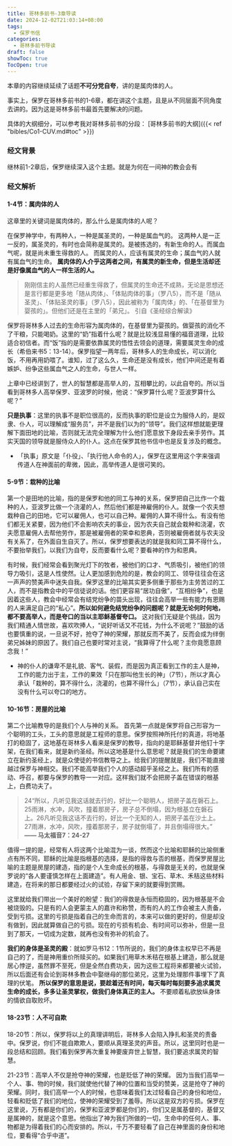 ```yaml
---
title: 哥林多前书-3章导读
date: 2024-12-02T21:03:14+08:00
tags:
  - 保罗书信
categories:
  - 哥林多前书导读
draft: false
showToc: true
TocOpen: true
---
```

本章的内容继续延续了话题**不可分党自夸**，讲的是属肉体的人。

事实上，保罗在哥林多前书的1-6章，都在讲这个主题，且是从不同层面不同角度去讲的。因为这是哥林多前书最首先要解决的问题。

具体的大纲细分，可以参考我对哥林多前书的分段：
[哥林多前书的大纲]({{< ref "bibles/Co1-CUV.md#toc" >}})

### 经文背景
继林前1-2章后，保罗继续深入这个主题。就是为何在一间神的教会会有

### 经文解析

#### 1-4节：属肉体的人
这章里的关键词是属肉体的，那么什么是属肉体的人呢？

在保罗神学中，有两种人，一种是属圣灵的，一种是属血气的。
这两种人是一正一反的，属圣灵的，有时也会简称是属灵的。是被拣选的，有新生命的人。而属血气呢，就是尚未重生得救的人。
而属灵的人，应该有属灵的生命；属血气的人就有属血气的生命。
**属肉体的人介乎这两者之间，有属灵的新生命，但是生活却还是好像属血气的人一样生活的人。**

>刚刚信主的人虽然已经重生得救了，但属灵的生命还不成熟，无论是思想还是言行都是更多地「随从肉体」、「体贴肉体的事」（罗八5），而不是「随从圣灵」、「体贴圣灵的事」（罗八5），因此被称为「属肉体」的、「在基督里为婴孩的」。但他们还是在主里的「弟兄」。
>引自《圣经综合解读》

保罗将哥林多人过去的生命形容为属肉体的，在基督里为婴孩的。做婴孩的消化不了干粮，只能喝奶。这里的“奶”指着什么呢？就是比较浅显易懂的福音道理，比较适合初信者。而“饭”指的是需要依靠属灵的悟性去领会的道理，需要属灵生命的成长（希伯来书5：13-14）。保罗指望一两年后，哥林多人的生命成长，可以消化饭，不用再用奶喂了。谁知，过了这么久，生命还是没有成长，他们中间还是有着嫉妒、纷争这些属血气之人的生命，与世人一样。

上章中已经讲到了，世人的智慧都是高举人的，互相攀比的，以此自夸的。所以当看到哥林多人高举保罗、亚波罗的时候，他说：“保罗算什么呢？亚波罗算什么呢？”

**只是执事**：这里的执事不是职位很高的，反而执事的职位是设立为服侍人的，是奴隶、仆人，可以理解成“服务员”，并不是我们以为的“领导”。我们这样想就能更理解下面田地的比喻，否则就无法完全理解为什么他们愿意放下身段去亲手劳作。其实天国的领导就是服侍众人的仆人。这点在保罗其他书信中也是反复涉及的概念。
- 「执事」原文是「仆役」、「执行他人命令的人」，保罗在这里用这个字来强调传道人在神面前的卑微，因此，高举传道人是很可笑的。

#### 5-9节：栽种的比喻
第一个是田地的比喻，指的是保罗和他的同工与神的关系，保罗把自己比作一个栽种的人，亚波罗比做一个浇灌的人，然后他们都是神雇佣的仆人。就像一个农夫想栽种自己的田地，它可以雇佣人，也可以自己种。雇佣的人算不得什么。有没有他们都无关紧要，因为他们不会影响农夫的事业，因为农夫自己就会栽种和浇灌，农夫愿意雇佣人去帮他劳作，那是被雇佣者的荣幸和恩典，否则被雇佣者就与农夫没有关系了，在外面自生自灭了。所以，保罗想要表达的就是我和同工算不得什么，不要抬举我们，以我们为自夸，反而要看什么呢？要看神的作为和恩典。

有时候，我们经常会看到聚光灯下的牧者，被他们的口才、气质吸引，被他们的领导力吸引，这是人性使然。让人更加感到危险的是，教会的同工、领导往往会在这一声声的赞美声中迷失自我。保罗这里的比喻其实更多侧重于那些为主劳苦过的工人，而不是指教会中的平信徒说的话。他们更容易“居功自傲”，“互相纷争”，也是因着这些人，教会中经常会有结党纷争的苗头出现，往往会高举一些有能力有恩赐的人来满足自己的“私心”。**所以如何避免结党纷争的问题呢？就是无论何时何地，都不要高举人，而是夸口的当以主耶稣基督夸口。** 这对我们无疑是个挑战，因为我们精通人情世故，喜欢吹捧人，“说好听话又不花钱，为什么不说呢？”鼓励的话也要慎重的说，一旦说不好，抢夺了神的荣耀，那就反而不美了，反而会成为绊倒弟兄姊妹的原因了。我们自己也要时常对主说，“我算得了什么呢？主你竟愿意顾念我！”
- 神的仆人的谦卑不是礼貌、客气、装假，而是因为真正看到工作的主人是神，工作的能力出于主，工作的果效「只在那叫他生长的神」（7节），所以才真心承认「栽种的，算不得什么，浇灌的，也算不得什么」（7节），承认自己实在没有什么可以夸口的地方。
#### 10-16节：房屋的比喻
第二个比喻教导的是我们个人与神的关系。
首先第一点就是保罗将自己形容为一个聪明的工头，工头的意思就是工程师的意思。保罗按照神所托付的真道，将地基打的稳固了，这地基在哥林多人看来是保罗的教导，指向的是耶稣基督并他钉十字架，在我们看来，就是新约圣经。所以这地基是什么意思呢？就是我们的生命要建立在新约圣经上，就是众使徒的书信教导之上。给我们的提醒就是，我们不能直接越过保罗与神相交。我们不能高举我们个人的感动超乎圣经之上。我们所有的感动、呼召，都要与保罗的教导一一对应。这样我们就不会把房子盖在错误的根基上，白费功夫了。

>24“所以，凡听见我这话就去行的，好比一个聪明人，把房子盖在磐石上。25雨淋，水冲，风吹，撞着那房子，房子总不倒塌，因为根基立在磐石上。26凡听见我这话不去行的，好比一个无知的人，把房子盖在沙土上。27雨淋，水冲，风吹，撞着那房子，房子就倒塌了，并且倒塌得很大。”  
>								**—— 马太福音7：24-27**

值得一提的是，经常有人将这两个比喻混为一谈，然而这个比喻和耶稣的比喻侧重点有所不同，耶稣的比喻是指根基的选择，是指的得救与否的根基，而保罗房屋比喻的主题是房屋的建造，指的是个人生命成长的根基，与得救是无关的，也就是保罗说的“各人要谨慎怎样在上面建造”。有人用金、银、宝石、草木、禾秸这些材料建造，在将来的那日都要经过火的试验，存留下来的就要得到赏赐。 

这里就给我们带出一个美好的盼望：我们的得救是永恒而稳固的，因为根基是不会被烧毁的。只是有的人会更蒙主人的嘉许和称赞，而有的人的工作会被主人责备，受到亏损。这里的亏损是指着自己的生命而言的，本来可以做的更好的，但是却没有做到，因此就算做自己的亏损。现在的亏损有机会、有时间可以弥补，但是一旦到了那天，一切成为定数，就再也没有弥补的机会了。

**我们的身体是圣灵的殿**：就如罗马书12：1节所说的，我们的身体主权早已不再是自己的了，而是神用重价所赎买的。如果我们用草木禾秸在根基上建造，那么就是居心悖逆，虽然罪不至死，但是全然白费功夫，因为这些工程将来都要被火试验，所以后面还有会论到哥林多教会中娶继母的那位弟兄，这里为处理那件事埋下了真理的伏笔。 **所以保罗的意思是说，要趁着还有时间，每天每时每刻要多追求属灵生命的成长，多多让圣灵掌权，做我们身体真正的主人。** 不要顺着私欲放纵身体的情欲自取败坏。

#### 18-23节：人不可自欺
18-20节：所以，保罗将以上的真理讲明后，哥林多人会陷入挣扎和圣灵的责备中。保罗说，你们不能自欺欺人，要顺从真理圣灵的声音。所以，这里同时也是一段总结和回顾。我们看到保罗再次重复神要废弃世上智慧，我们要追求属灵的智慧。

21-23节：高举人不仅是抢夺神的荣耀，也是贬低了神的荣耀。
因为当我们高举一个人、事、物的时候，我们就使他代替了神的位置和当受的赞美，这是抢夺了神的荣耀。同时，我们高举一个人的时候，也意味着我们太过轻看自己的身份和地位，轻看和贬低了我们的地位，使神的荣耀受到了羞辱。所以这是双方的亏损。保罗在这里说，万有都是你们的，保罗和亚波罗都是你们的，你们又是属基督的，基督又是属神的，就是这个意思。他指出了神为我们所做的一切，生命中的任何人、事、物都是为得着我们的心而安排的。所以，千万不要轻看了自己在神里面的身份和地位，要看得“合乎中道”。